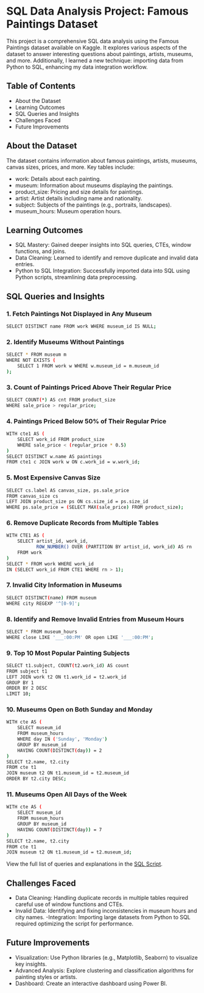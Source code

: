 # SQL Data Analysis Project: Famous Paintings Dataset
This project is a comprehensive SQL data analysis using the Famous Paintings dataset available on Kaggle. It explores various aspects of the dataset to answer interesting questions about paintings, artists, museums, and more. Additionally, I learned a new technique: importing data from Python to SQL, enhancing my data integration workflow.

## Table of Contents
- About the Dataset
- Learning Outcomes
- SQL Queries and Insights
- Challenges Faced
- Future Improvements

## About the Dataset
The dataset contains information about famous paintings, artists, museums, canvas sizes, prices, and more. Key tables include:
- work: Details about each painting.
- museum: Information about museums displaying the paintings.
- product_size: Pricing and size details for paintings.
- artist: Artist details including name and nationality.
- subject: Subjects of the paintings (e.g., portraits, landscapes).
- museum_hours: Museum operation hours.

## Learning Outcomes
- SQL Mastery: Gained deeper insights into SQL queries, CTEs, window functions, and joins.
- Data Cleaning: Learned to identify and remove duplicate and invalid data entries.
- Python to SQL Integration: Successfully imported data into SQL using Python scripts, streamlining data preprocessing.

## SQL Queries and Insights

### 1. Fetch Paintings Not Displayed in Any Museum

```sh
SELECT DISTINCT name FROM work WHERE museum_id IS NULL;
```
### 2. Identify Museums Without Paintings

```sh
SELECT * FROM museum m
WHERE NOT EXISTS (
    SELECT 1 FROM work w WHERE w.museum_id = m.museum_id
);
```

### 3. Count of Paintings Priced Above Their Regular Price
```sh
SELECT COUNT(*) AS cnt FROM product_size
WHERE sale_price > regular_price;
```

### 4. Paintings Priced Below 50% of Their Regular Price
```sh
WITH cte1 AS (
    SELECT work_id FROM product_size
    WHERE sale_price < (regular_price * 0.5)
)
SELECT DISTINCT w.name AS paintings 
FROM cte1 c JOIN work w ON c.work_id = w.work_id;
```

### 5. Most Expensive Canvas Size
```sh
SELECT cs.label AS canvas_size, ps.sale_price
FROM canvas_size cs 
LEFT JOIN product_size ps ON cs.size_id = ps.size_id
WHERE ps.sale_price = (SELECT MAX(sale_price) FROM product_size);
```

### 6. Remove Duplicate Records from Multiple Tables
```sh
WITH CTE1 AS (
    SELECT artist_id, work_id, 
           ROW_NUMBER() OVER (PARTITION BY artist_id, work_id) AS rn 
    FROM work
)
SELECT * FROM work WHERE work_id 
IN (SELECT work_id FROM CTE1 WHERE rn > 1);
```

### 7. Invalid City Information in Museums
```sh
SELECT DISTINCT(name) FROM museum
WHERE city REGEXP '^[0-9]';
```

### 8. Identify and Remove Invalid Entries from Museum Hours
```sh
SELECT * FROM museum_hours 
WHERE close LIKE '___:00:PM' OR open LIKE '___:00:PM';
```

### 9. Top 10 Most Popular Painting Subjects
```sh
SELECT t1.subject, COUNT(t2.work_id) AS count
FROM subject t1 
LEFT JOIN work t2 ON t1.work_id = t2.work_id
GROUP BY 1
ORDER BY 2 DESC
LIMIT 10;
```

### 10. Museums Open on Both Sunday and Monday
```sh
WITH cte AS (
    SELECT museum_id 
    FROM museum_hours 
    WHERE day IN ('Sunday', 'Monday')
    GROUP BY museum_id
    HAVING COUNT(DISTINCT(day)) = 2
)
SELECT t2.name, t2.city 
FROM cte t1 
JOIN museum t2 ON t1.museum_id = t2.museum_id 
ORDER BY t2.city DESC;
```

### 11. Museums Open All Days of the Week
```sh
WITH cte AS (
    SELECT museum_id 
    FROM museum_hours 
    GROUP BY museum_id
    HAVING COUNT(DISTINCT(day)) = 7
)
SELECT t2.name, t2.city 
FROM cte t1 
JOIN museum t2 ON t1.museum_id = t2.museum_id;
```
View the full list of queries and explanations in the [SQL Script](https://github.com/priyannkakollekar/SQL-Projects/blob/main/famous_painting/famous_painting.sql).

## Challenges Faced
- Data Cleaning: Handling duplicate records in multiple tables required careful use of window functions and CTEs.
- Invalid Data: Identifying and fixing inconsistencies in museum hours and city names.
-Integration: Importing large datasets from Python to SQL required optimizing the script for performance.

## Future Improvements
- Visualization: Use Python libraries (e.g., Matplotlib, Seaborn) to visualize key insights.
- Advanced Analysis: Explore clustering and classification algorithms for painting styles or artists.
- Dashboard: Create an interactive dashboard using Power BI.
